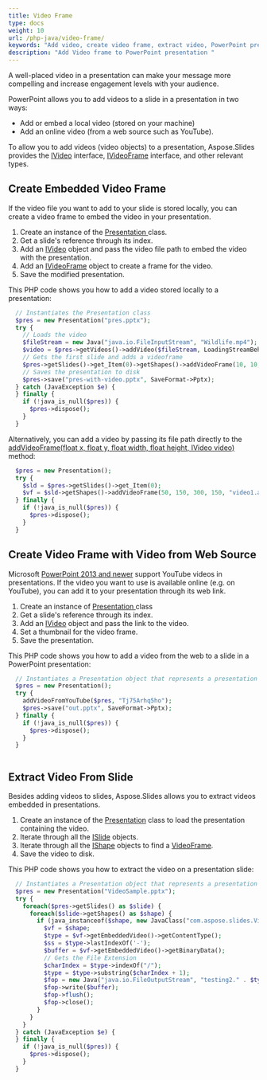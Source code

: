 ```yaml
---
title: Video Frame
type: docs
weight: 10
url: /php-java/video-frame/
keywords: "Add video, create video frame, extract video, PowerPoint presentation, Java, Aspose.Slides for PHP via Java"
description: "Add Video frame to PowerPoint presentation "
---
```


A well-placed video in a presentation can make your message more compelling and increase engagement levels with your audience. 

PowerPoint allows you to add videos to a slide in a presentation in two ways:

* Add or embed a local video (stored on your machine)
* Add an online video (from a web source such as YouTube).

To allow you to add videos (video objects) to a presentation, Aspose.Slides provides the [IVideo](https://reference.aspose.com/slides/php-java/aspose.slides/ivideo/) interface, [IVideoFrame](https://reference.aspose.com/slides/php-java/aspose.slides/ivideoframe/) interface, and other relevant types.

## **Create Embedded Video Frame**

If the video file you want to add to your slide is stored locally, you can create a video frame to embed the video in your presentation. 

1. Create an instance of the [Presentation ](https://reference.aspose.com/slides/php-java/aspose.slides/Presentation)class.
1. Get a slide's reference through its index. 
1. Add an [IVideo](https://reference.aspose.com/slides/php-java/aspose.slides/ivideo/) object and pass the video file path to embed the video with the presentation.
1. Add an [IVideoFrame](https://reference.aspose.com/slides/php-java/aspose.slides/ivideoframe/) object to create a frame for the video.
1. Save the modified presentation. 

This PHP code shows you how to add a video stored locally to a presentation:

```php
  // Instantiates the Presentation class
  $pres = new Presentation("pres.pptx");
  try {
    // Loads the video
    $fileStream = new Java("java.io.FileInputStream", "Wildlife.mp4");
    $video = $pres->getVideos()->addVideo($fileStream, LoadingStreamBehavior->KeepLocked);
    // Gets the first slide and adds a videoframe
    $pres->getSlides()->get_Item(0)->getShapes()->addVideoFrame(10, 10, 150, 250, $video);
    // Saves the presentation to disk
    $pres->save("pres-with-video.pptx", SaveFormat->Pptx);
  } catch (JavaException $e) {
  } finally {
    if (!java_is_null($pres)) {
      $pres->dispose();
    }
  }
```

Alternatively, you can add a video by passing its file path directly to the [addVideoFrame(float x, float y, float width, float height, IVideo video)](https://reference.aspose.com/slides/php-java/aspose.slides/ishapecollection/#addVideoFrame-float-float-float-float-com.aspose.slides.IVideo-) method:

```php
  $pres = new Presentation();
  try {
    $sld = $pres->getSlides()->get_Item(0);
    $vf = $sld->getShapes()->addVideoFrame(50, 150, 300, 150, "video1.avi");
  } finally {
    if (!java_is_null($pres)) {
      $pres->dispose();
    }
  }
```


## **Create Video Frame with Video from Web Source**

Microsoft [PowerPoint 2013 and newer](https://support.microsoft.com/en-us/office/versions-of-powerpoint-that-support-online-videos-2a0e184d-af50-4da9-b530-e4355ac436a9?ui=en-us&rs=en-us&ad=us) support YouTube videos in presentations. If the video you want to use is available online (e.g. on YouTube), you can add it to your presentation through its web link. 

1. Create an instance of [Presentation ](https://reference.aspose.com/slides/php-java/aspose.slides/Presentation)class
1. Get a slide's reference through its index. 
1. Add an [IVideo](https://reference.aspose.com/slides/php-java/aspose.slides/ivideo/) object and pass the link to the video.
1. Set a thumbnail for the video frame. 
1. Save the presentation. 

This PHP code shows you how to add a video from the web to a slide in a PowerPoint presentation:

```php
  // Instantiates a Presentation object that represents a presentation file
  $pres = new Presentation();
  try {
    addVideoFromYouTube($pres, "Tj75Arhq5ho");
    $pres->save("out.pptx", SaveFormat->Pptx);
  } finally {
    if (!java_is_null($pres)) {
      $pres->dispose();
    }
  }
```

```php

```

## **Extract Video From Slide**

Besides adding videos to slides, Aspose.Slides allows you to extract videos embedded in presentations.

1. Create an instance of the [Presentation](https://reference.aspose.com/slides/php-java/aspose.slides/Presentation) class to load the presentation containing the video.
2. Iterate through all the [ISlide](https://reference.aspose.com/slides/php-java/aspose.slides/islide/) objects.
3. Iterate through all the [IShape](https://reference.aspose.com/slides/php-java/aspose.slides/ishape/) objects to find a [VideoFrame](https://reference.aspose.com/slides/php-java/aspose.slides/videoframe/).
4. Save the video to disk.

This PHP code shows you how to extract the video on a presentation slide:

```php
  // Instantiates a Presentation object that represents a presentation file
  $pres = new Presentation("VideoSample.pptx");
  try {
    foreach($pres->getSlides() as $slide) {
      foreach($slide->getShapes() as $shape) {
        if (java_instanceof($shape, new JavaClass("com.aspose.slides.VideoFrame"))) {
          $vf = $shape;
          $type = $vf->getEmbeddedVideo()->getContentType();
          $ss = $type->lastIndexOf('-');
          $buffer = $vf->getEmbeddedVideo()->getBinaryData();
          // Gets the File Extension
          $charIndex = $type->indexOf("/");
          $type = $type->substring($charIndex + 1);
          $fop = new Java("java.io.FileOutputStream", "testing2." . $type);
          $fop->write($buffer);
          $fop->flush();
          $fop->close();
        }
      }
    }
  } catch (JavaException $e) {
  } finally {
    if (!java_is_null($pres)) {
      $pres->dispose();
    }
  }
```

